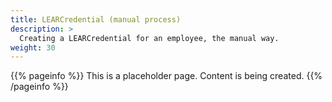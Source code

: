 ```yaml
---
title: LEARCredential (manual process)
description: >
  Creating a LEARCredential for an employee, the manual way.
weight: 30
---
```


{{% pageinfo %}}
This is a placeholder page. Content is being created.
{{% /pageinfo %}}

